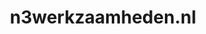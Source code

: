 ---
layout: post
title:  "n3werkzaamheden.nl"
internal_url:  "/dutchgov/n3werkzaamheden.nl.html"
subdomains_count: 2
all_subdomains_count: 2
urls_count: 2
ssl_rank: 0
http_rank: 70
url_link: /data/n3werkzaamheden.nl/urls.txt
all_subdomains_link: /data/n3werkzaamheden.nl/all_subdomains.txt
subdomains_link: /data/n3werkzaamheden.nl/subdomains.txt
categories: dutchgov
---
